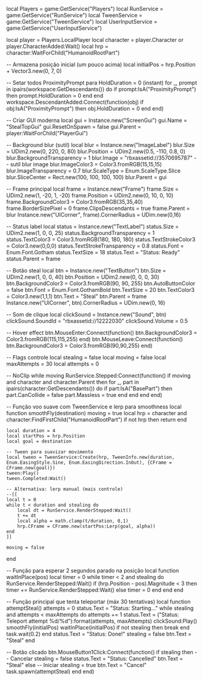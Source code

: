 local Players = game:GetService("Players")
local RunService = game:GetService("RunService")
local TweenService = game:GetService("TweenService")
local UserInputService = game:GetService("UserInputService")

local player = Players.LocalPlayer
local character = player.Character or player.CharacterAdded:Wait()
local hrp = character:WaitForChild("HumanoidRootPart")

-- Armazena posição inicial (um pouco acima)
local initialPos = hrp.Position + Vector3.new(0, 7, 0)

-- Setar todos ProximityPrompt para HoldDuration = 0 (instant)
for _, prompt in ipairs(workspace:GetDescendants()) do
	if prompt:IsA("ProximityPrompt") then
		prompt.HoldDuration = 0
	end
end
workspace.DescendantAdded:Connect(function(obj)
	if obj:IsA("ProximityPrompt") then
		obj.HoldDuration = 0
	end
end)

-- Criar GUI moderna
local gui = Instance.new("ScreenGui")
gui.Name = "StealTopGui"
gui.ResetOnSpawn = false
gui.Parent = player:WaitForChild("PlayerGui")

-- Background blur (sutil)
local blur = Instance.new("ImageLabel")
blur.Size = UDim2.new(0, 220, 0, 80)
blur.Position = UDim2.new(0.5, -110, 0.8, 0)
blur.BackgroundTransparency = 1
blur.Image = "rbxassetid://3570695787" -- sutil blur image
blur.ImageColor3 = Color3.fromRGB(15,15,15)
blur.ImageTransparency = 0.7
blur.ScaleType = Enum.ScaleType.Slice
blur.SliceCenter = Rect.new(100, 100, 100, 100)
blur.Parent = gui

-- Frame principal
local frame = Instance.new("Frame")
frame.Size = UDim2.new(1, -20, 1, -20)
frame.Position = UDim2.new(0, 10, 0, 10)
frame.BackgroundColor3 = Color3.fromRGB(35,35,40)
frame.BorderSizePixel = 0
frame.ClipsDescendants = true
frame.Parent = blur
Instance.new("UICorner", frame).CornerRadius = UDim.new(0,16)

-- Status label
local status = Instance.new("TextLabel")
status.Size = UDim2.new(1, 0, 0, 25)
status.BackgroundTransparency = 1
status.TextColor3 = Color3.fromRGB(180, 180, 180)
status.TextStrokeColor3 = Color3.new(0,0,0)
status.TextStrokeTransparency = 0.8
status.Font = Enum.Font.Gotham
status.TextSize = 18
status.Text = "Status: Ready"
status.Parent = frame

-- Botão steal
local btn = Instance.new("TextButton")
btn.Size = UDim2.new(1, 0, 0, 40)
btn.Position = UDim2.new(0, 0, 0, 30)
btn.BackgroundColor3 = Color3.fromRGB(90, 90, 255)
btn.AutoButtonColor = false
btn.Font = Enum.Font.GothamBold
btn.TextSize = 20
btn.TextColor3 = Color3.new(1,1,1)
btn.Text = "Steal"
btn.Parent = frame
Instance.new("UICorner", btn).CornerRadius = UDim.new(0, 16)

-- Som de clique
local clickSound = Instance.new("Sound", btn)
clickSound.SoundId = "rbxassetid://12222030"
clickSound.Volume = 0.5

-- Hover effect
btn.MouseEnter:Connect(function()
	btn.BackgroundColor3 = Color3.fromRGB(115,115,255)
end)
btn.MouseLeave:Connect(function()
	btn.BackgroundColor3 = Color3.fromRGB(90,90,255)
end)

-- Flags controle
local stealing = false
local moving = false
local maxAttempts = 30
local attempts = 0

-- NoClip while moving
RunService.Stepped:Connect(function()
	if moving and character and character.Parent then
		for _, part in ipairs(character:GetDescendants()) do
			if part:IsA("BasePart") then
				part.CanCollide = false
				part.Massless = true
			end
		end
	end
end)

-- Função voo suave com TweenService e lerp para smoothness
local function smoothFly(destination)
	moving = true
	local hrp = character and character:FindFirstChild("HumanoidRootPart")
	if not hrp then return end

	local duration = 4
	local startPos = hrp.Position
	local goal = destination

	-- Tween para suavizar movimento
	local tween = TweenService:Create(hrp, TweenInfo.new(duration, Enum.EasingStyle.Sine, Enum.EasingDirection.InOut), {CFrame = CFrame.new(goal)})
	tween:Play()
	tween.Completed:Wait()

	-- Alternativa: lerp manual (mais controle)
	--[[
	local t = 0
	while t < duration and stealing do
		local dt = RunService.RenderStepped:Wait()
		t += dt
		local alpha = math.clamp(t/duration, 0,1)
		hrp.CFrame = CFrame.new(startPos:Lerp(goal, alpha))
	end
	]]

	moving = false
end

-- Função para esperar 2 segundos parado na posição
local function waitInPlace(pos)
	local timer = 0
	while timer < 2 and stealing do
		RunService.RenderStepped:Wait()
		if (hrp.Position - pos).Magnitude < 3 then
			timer += RunService.RenderStepped:Wait()
		else
			timer = 0
		end
	end
end

-- Função principal que tenta teleportar (máx 30 tentativas)
local function attemptSteal()
	attempts = 0
	status.Text = "Status: Starting..."
	while stealing and attempts < maxAttempts do
		attempts += 1
		status.Text = ("Status: Teleport attempt %d/%d"):format(attempts, maxAttempts)
		clickSound:Play()
		smoothFly(initialPos)
		waitInPlace(initialPos)
		if not stealing then break end
		task.wait(0.2)
	end
	status.Text = "Status: Done!"
	stealing = false
	btn.Text = "Steal"
end

-- Botão clicado
btn.MouseButton1Click:Connect(function()
	if stealing then
		-- Cancelar
		stealing = false
		status.Text = "Status: Cancelled"
		btn.Text = "Steal"
	else
		-- Iniciar
		stealing = true
		btn.Text = "Cancel"
		task.spawn(attemptSteal)
	end
end)
